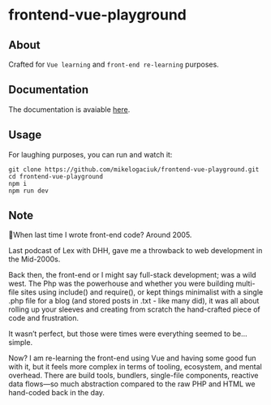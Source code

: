 # frontend-vue-playground

## About

Crafted for `Vue learning` and `front-end re-learning` purposes.

## Documentation

The documentation is avaiable [here](./NOTES.md).

## Usage

For laughing purposes, you can run and watch it:

```shell
git clone https://github.com/mikelogaciuk/frontend-vue-playground.git
cd frontend-vue-playground
npm i
npm run dev
```

## Note

🧵When last time I wrote front-end code? Around 2005.

Last podcast of Lex with DHH, gave me a throwback to web development in the Mid-2000s.

Back then, the front-end or I might say full-stack development; was a wild west. The Php was the powerhouse and whether you were building multi-file sites using include() and require(), or kept things minimalist with a single .php file for a blog (and stored posts in .txt - like many did), it was all about rolling up your sleeves and creating from scratch the hand-crafted piece of code and frustration.

It wasn’t perfect, but those were times were everything seemed to be... simple.

Now? I am re-learning the front-end using Vue and having some good fun with it, but it feels more complex in terms of tooling, ecosystem, and mental overhead. There are build tools, bundlers, single-file components, reactive data flows—so much abstraction compared to the raw PHP and HTML we hand-coded back in the day.
